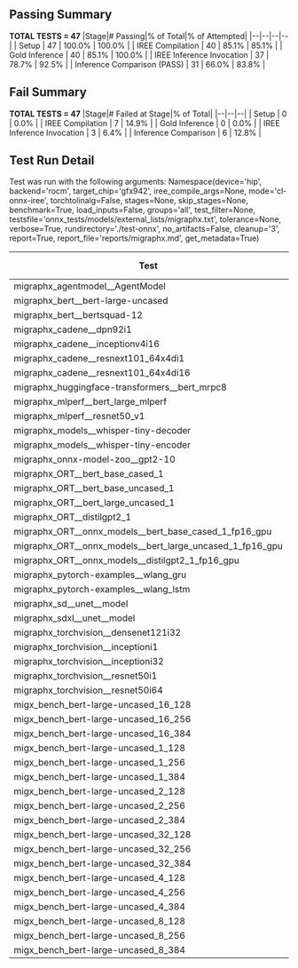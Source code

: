 ## Passing Summary

**TOTAL TESTS = 47**
|Stage|# Passing|% of Total|% of Attempted|
|--|--|--|--|
| Setup | 47 | 100.0% | 100.0% |
| IREE Compilation | 40 | 85.1% | 85.1% |
| Gold Inference | 40 | 85.1% | 100.0% |
| IREE Inference Invocation | 37 | 78.7% | 92.5% |
| Inference Comparison (PASS) | 31 | 66.0% | 83.8% |
## Fail Summary

**TOTAL TESTS = 47**
|Stage|# Failed at Stage|% of Total|
|--|--|--|
| Setup | 0 | 0.0% |
| IREE Compilation | 7 | 14.9% |
| Gold Inference | 0 | 0.0% |
| IREE Inference Invocation | 3 | 6.4% |
| Inference Comparison | 6 | 12.8% |
## Test Run Detail
Test was run with the following arguments:
Namespace(device='hip', backend='rocm', target_chip='gfx942', iree_compile_args=None, mode='cl-onnx-iree', torchtolinalg=False, stages=None, skip_stages=None, benchmark=True, load_inputs=False, groups='all', test_filter=None, testsfile='onnx_tests/models/external_lists/migraphx.txt', tolerance=None, verbose=True, rundirectory='./test-onnx', no_artifacts=False, cleanup='3', report=True, report_file='reports/migraphx.md', get_metadata=True)

| Test | Exit Status | Mean Benchmark Time (ms) | Notes |
|--|--|--|--|
| migraphx_agentmodel__AgentModel | compilation | None | |
| migraphx_bert__bert-large-uncased | PASS | 19.915141661961872 | |
| migraphx_bert__bertsquad-12 | compiled_inference | None | |
| migraphx_cadene__dpn92i1 | compilation | None | |
| migraphx_cadene__inceptionv4i16 | PASS | 154.51858374290165 | |
| migraphx_cadene__resnext101_64x4di1 | compilation | None | |
| migraphx_cadene__resnext101_64x4di16 | PASS | 216.79300100853047 | |
| migraphx_huggingface-transformers__bert_mrpc8 | PASS | 7.011694467869332 | |
| migraphx_mlperf__bert_large_mlperf | Numerics | 61.94731705666829 | |
| migraphx_mlperf__resnet50_v1 | PASS | 5.292958096657514 | |
| migraphx_models__whisper-tiny-decoder | PASS | 27.469755108587634 | |
| migraphx_models__whisper-tiny-encoder | Numerics | 53.51546170930258 | |
| migraphx_onnx-model-zoo__gpt2-10 | compilation | None | |
| migraphx_ORT__bert_base_cased_1 | PASS | 113.36297753991352 | |
| migraphx_ORT__bert_base_uncased_1 | PASS | 111.5535240387544 | |
| migraphx_ORT__bert_large_uncased_1 | PASS | 364.9915903418635 | |
| migraphx_ORT__distilgpt2_1 | compiled_inference | None | |
| migraphx_ORT__onnx_models__bert_base_cased_1_fp16_gpu | Numerics | 71.77549250579129 | |
| migraphx_ORT__onnx_models__bert_large_uncased_1_fp16_gpu | Numerics | 272.2980841062963 | |
| migraphx_ORT__onnx_models__distilgpt2_1_fp16_gpu | compiled_inference | None | |
| migraphx_pytorch-examples__wlang_gru | PASS | 68.49046211379269 | |
| migraphx_pytorch-examples__wlang_lstm | PASS | 17.885790023245605 | |
| migraphx_sd__unet__model | import_model | None | |
| migraphx_sdxl__unet__model | import_model | None | |
| migraphx_torchvision__densenet121i32 | PASS | 49.41529718538124 | |
| migraphx_torchvision__inceptioni1 | PASS | 18.055255556654213 | |
| migraphx_torchvision__inceptioni32 | PASS | 130.55022874226174 | |
| migraphx_torchvision__resnet50i1 | compilation | None | |
| migraphx_torchvision__resnet50i64 | PASS | 203.3838684308446 | |
| migx_bench_bert-large-uncased_16_128 | PASS | 29.929770286091497 | |
| migx_bench_bert-large-uncased_16_256 | PASS | 53.459728232178925 | |
| migx_bench_bert-large-uncased_16_384 | Numerics | 69.80973532578597 | |
| migx_bench_bert-large-uncased_1_128 | PASS | 13.52946009660044 | |
| migx_bench_bert-large-uncased_1_256 | PASS | 14.179656091146171 | |
| migx_bench_bert-large-uncased_1_384 | PASS | 23.196575840477617 | |
| migx_bench_bert-large-uncased_2_128 | PASS | 13.154514636959375 | |
| migx_bench_bert-large-uncased_2_256 | PASS | 13.603985126022822 | |
| migx_bench_bert-large-uncased_2_384 | PASS | 21.511399474070227 | |
| migx_bench_bert-large-uncased_32_128 | PASS | 60.71676724564491 | |
| migx_bench_bert-large-uncased_32_256 | PASS | 129.87186186503442 | |
| migx_bench_bert-large-uncased_32_384 | Numerics | 137.38483308504024 | |
| migx_bench_bert-large-uncased_4_128 | PASS | 14.177903425879776 | |
| migx_bench_bert-large-uncased_4_256 | PASS | 16.46297518705386 | |
| migx_bench_bert-large-uncased_4_384 | PASS | 25.74875098538159 | |
| migx_bench_bert-large-uncased_8_128 | PASS | 18.372376218617873 | |
| migx_bench_bert-large-uncased_8_256 | PASS | 26.124212698275105 | |
| migx_bench_bert-large-uncased_8_384 | PASS | 39.61169046643017 | |

